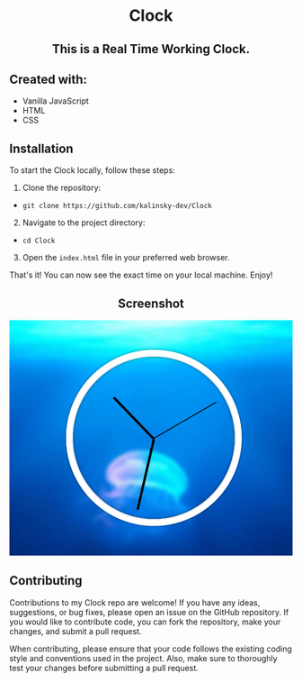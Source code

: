 <h1 align="center">Clock</h1>
<h2 align="center">This is a Real Time Working Clock.</h2>

## Created with:

- Vanilla JavaScript
- HTML
- CSS

## Installation

To start the Clock locally, follow these steps:

1.  Clone the repository:

-   `git clone https://github.com/kalinsky-dev/Clock`

2.   Navigate to the project directory:

-  `cd Clock`

3.  Open the `index.html` file in your preferred web browser.

That's it! You can now see the exact time on your local machine. Enjoy!

<h2 align="center">Screenshot</h2>

![app](./screenshots/MyClock.png)

## Contributing

Contributions to my Clock repo are welcome! If you have any ideas, suggestions, or bug fixes, please open an issue on the GitHub repository. If you would like to contribute code, you can fork the repository, make your changes, and submit a pull request.

When contributing, please ensure that your code follows the existing coding style and conventions used in the project. Also, make sure to thoroughly test your changes before submitting a pull request.

